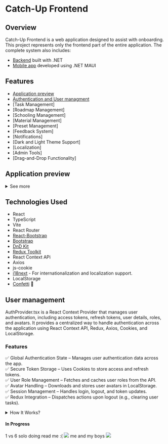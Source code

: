 # Catch-Up Frontend

## Overview

Catch-Up Frontend is a web application designed to assist with onboarding. This project represents only the frontend part of the entire application.
The complete system also includes:

- [Backend](https://github.com/InterfectoremCubiculum/catch_up_Backend) built with .NET
- [Mobile app](https://github.com/InterfectoremCubiculum/catch_up_Mobile) developed using .NET MAUI
  

## Features
- [Application preview](#application-preview)
- [Authentication and User managment](#user-management)
- [Task Management]
- [Roadmap Management]
- [Schooling Management]
- [Material Management]
- [Preset Management]
- [Feedback System]
- [Notifications]
- [Dark and Light Theme Support]
- [Localization]
- [Admin Tools]
- [Drag-and-Drop Functionality]

## Application preview
<details>
<summary>See more</summary>
  
  ### Home (Admin Panel)
  <img src="https://github.com/user-attachments/assets/dab24a40-dc9f-4aa9-9eba-1cce05cadbef">

  ### Notifications
  #### View unread messages
  <img src="https://github.com/user-attachments/assets/4373ede2-3153-4fe8-b6c3-dceef743e5d1">\
  
  <img src="https://github.com/user-attachments/assets/8e6683e4-e82d-4baf-828e-30ed8c7db178">\
  
  #### Popup A WebSocket connection listens for new notifications from the backend.
  <img src="https://github.com/user-attachments/assets/8d2279a2-1238-4cfa-b012-8df1a44bda28">

  #### Notification component
  <img src="https://github.com/user-attachments/assets/68a201b4-b0e5-43b2-9a67-d089121aeb8a">

  ### Task Manager with drag and drop
  <img src="https://github.com/user-attachments/assets/8738c25f-6400-4e57-a0a3-210d3bc9f88d">

  ### Road Maps
  <img src="https://github.com/user-attachments/assets/49be814c-c59b-4997-8678-e5a45b2d6269">\
  <img src="https://github.com/user-attachments/assets/9ef307cc-ec2d-45d6-8b63-17d6aa367072">

  ### Setting
  <img src="https://github.com/user-attachments/assets/f86aa658-0822-4549-863a-ffdd2dcba03c">

  ### AI assistant
  <img src="https://github.com/user-attachments/assets/6eec3d3d-3a28-487d-9513-246b158097f1">

  ### Feedbacks (In some components you can send feedbacks)
  <img src="https://github.com/user-attachments/assets/df66c747-b36c-42ce-9815-f2c64c09d6a7">
  <img src="https://github.com/user-attachments/assets/3289e350-3780-47e4-91e5-1de559781b13">

  ### FAQ
  <img src="https://github.com/user-attachments/assets/240e12be-f977-45d7-8201-65ab9c6d744d">

  ### Material Management
  <img src="https://github.com/user-attachments/assets/fc527fd4-14f2-4783-8a91-4607df632cf2">\
  <img src="https://github.com/user-attachments/assets/1ec5a7db-6855-49ab-bd2d-098d5da6e46b">\
  <img src="https://github.com/user-attachments/assets/e4d1b23b-3253-423b-abda-cb84ede5050f">\
  <img src="https://github.com/user-attachments/assets/c84dd2d6-384b-4435-bf78-a9a83c2971ab">\
  <img src="https://github.com/user-attachments/assets/beaf05af-82d5-477b-b53c-78889a2e6ebb">\

</details>



## Technologies Used

- React
- TypeScript
- Vite
- React Router
- [React-Bootstrap](https://react-bootstrap.netlify.app/)
- [Bootstrap](https://getbootstrap.com/)
- [DnD Kit](https://dndkit.com/)
- [Redux Toolkit](https://redux-toolkit.js.org/)
- React Context APi
- Axios
- js-cookie
- [i18next](https://www.i18next.com/) - For internationalization and localization support.
- LocalStorage
- [Confetti](https://www.npmjs.com/package/react-confetti) 🎉

## User management
AuthProvider.tsx is a React Context Provider that manages user authentication, including access tokens, refresh tokens, user details, roles, and avatars. It provides a centralized way to handle authentication across the application using React Context API, Redux, Axios, Cookies, and LocalStorage.

### Features
✅ Global Authentication State – Manages user authentication data across the app.\
✅ Secure Token Storage – Uses Cookies to store access and refresh tokens.\
✅ User Role Management – Fetches and caches user roles from the API.\
✅ Avatar Handling – Downloads and stores user avatars in LocalStorage.\
✅ Session Management – Handles login, logout, and token updates.\
✅ Redux Integration – Dispatches actions upon logout (e.g., clearing user tasks).

<details>
<summary>How It Works?</summary>

#### Initializing Authentication State
On component mount, retrieves:
- accessToken & refreshToken from Cookies.
- user data from Cookies.
- avatar from LocalStorage.
```tsx
const [accessToken, setAccessToken_] = useState<string | null>(Cookies.get('accessToken') || null);
const [refreshToken, setRefreshToken_] = useState<string | null>(Cookies.get('refreshToken') || null);
const [user, setUser_] = useState<User | null>(() => {
    const storedUser = Cookies.get('user');
    return storedUser ? JSON.parse(storedUser) : null;
});
const [avatar, setAvatar] = useState<string | null>(loadStoredAvatar());
```
#### Managing Authentication Tokens
- Set Access Token: Stores token in Cookies when a user logs in.
- Set Refresh Token: Stores refresh token for session persistence.
- Remove Tokens on Logout: Deletes them from Cookies.
```tsx
    const setAccessToken = (newToken: string | null) => {
        setAccessToken_(newToken);
        if (newToken) {
            Cookies.set('accessToken', newToken, {
                path: '/',
                secure: true
            });
        } else {
            Cookies.remove('accessToken');
        }
    };
```
#### Managing User Data
- Saves user details in Cookies on login.
- Removes user data on logout.
- Fetches and stores user avatars using LocalStorage.
```tsx
   const setUser = (newUser: User | null) => {
        if (newUser) {
            const { ...userToStore } = newUser;
            Cookies.set('user', JSON.stringify(userToStore), {
                path: '/',
                secure: true
            });
            setUser_(userToStore);
            if (userToStore.avatarId) {
                fetchAndStoreAvatar(userToStore.avatarId);
            }
        } else {
            Cookies.remove('user');
            localStorage.removeItem('userAvatar');
            setAvatar(null);
            setUser_(null);
        }
    };
```
#### User Role Management
Fetches the user role from API and caches it to avoid redundant requests.
```tsx
  const getRole = async (userId: string): Promise<string> => {
        if (!userId) { throw new Error("Invalid userId");}
        try {
            const response = await axiosInstance.get(`User/GetRole/${userId}`);
            const role = response.data || "User";

            setRoleCache(role);
            return role;
        } catch (error) {  throw new Error("Failed to fetch user role");}
    };
```
#### Logout Functionality
- Clears all authentication-related data, including Redux state.
```tsx
const logout = () => {
    setAccessToken(null);
    setRefreshToken(null);
    setUser(null);
    setRoleCache("");
    localStorage.removeItem('userAvatar');
    dispatch(clearTasks());
};
```
#### Usage
Wrapping the App with AuthProvider
- Include AuthProvider in the root component (main.tsx) to provide authentication context across the app.
```tsx
<AuthProvider>
    <App />
</AuthProvider>
```
</details>

#### In Progress
1 vs 6 solo doing read me :(
<img src="https://github.com/user-attachments/assets/1489816f-b51c-47af-97a9-f524f746e321">
me and my boys
<img src="https://github.com/user-attachments/assets/2cd80f08-1f67-4eb5-a426-eb2254519a53">

